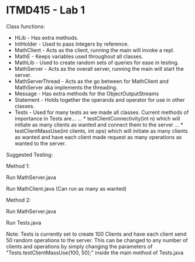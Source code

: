 # ITMD415 - Lab 1

Class functions:
* HLib - Has extra methods.
* IntHolder - Used to pass integers by reference.
* MathClient - Acts as the client, running the main will invoke a repl.
* MathE - Keeps variables used throughout all classes.
* MathLib - Used to create random sets of queries for ease in testing.
* MathServer - Acts as the overall server, running the main will start the server.
* MathServerThread - Acts as the go between for MathClient and MathServer aka implements the threading.
* Message - Has extra methods for the ObjectOutputStreams
* Statement - Holds together the operands and operator for use in other classes.
* Tests - Used for many tests as we made all classes. Current methods of importance in Tests are...
... * testClientConnectivity(int n) which will initiate as many clients as wanted and connect them to the server
... * testClientMassUse(int clients, int ops) which will initiate as many clients as wanted and have each client made request as many operations as wanted to the server.
        
Suggested Testing:

Method 1:

Run MathServer.java

Run MathClient.java (Can run as many as wanted)

Method 2:

Run MathServer.java

Run Tests.java

Note: Tests is currently set to create 100 Clients and have each client send 50 random operations to the server.
      This can be changed to any number of clients and operations by simply changing the parameters of "Tests.testClientMassUse(100, 50);" inside the main method of Tests.java